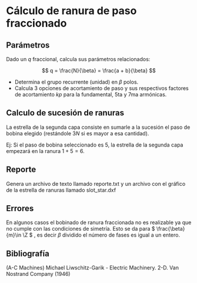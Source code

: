# Cálculo de ranura de paso fraccionado

## Parámetros
Dado un $q$ fraccional, calcula sus parámetros relacionados:

$$
q = \frac{N}{\beta} = \frac{a + b}{\beta}
$$

- Determina el grupo recurrente (unidad) en $\beta$ polos.
- Calcula 3 opciones de acortamiento de paso y sus respectivos factores de acortamiento $kp$ para la fundamental, 5ta y 7ma armónicas.
## Calculo de sucesión de ranuras
La estrella de la segunda capa consiste en sumarle a la sucesión el paso de bobina elegido (restándole $3N$ si es mayor a esa cantidad).

Ej: Si el paso de bobina seleccionado es $5$, la estrella de la segunda capa empezará en la ranura $1 + 5 = 6$. 
## Reporte

Genera un archivo de texto llamado reporte.txt y un archivo con el gráfico de la estrella de ranuras llamado slot_star.dxf


## Errores
En algunos casos el bobinado de ranura fraccionada no es realizable ya que no cumple con las condiciones de simetría.
Esto se da para $ \frac{\beta}{m}\in \Z $ , es decir $\beta$ dividido el número de fases es igual a un entero.

## Bibliografía
(A-C Machines) Michael Liwschitz-Garik - Electric Machinery. 2-D. Van Nostrand Company (1946)
